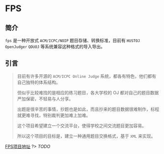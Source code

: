 # FPS

## 简介

`fps` 是一种开放式 `ACM/ICPC/NOIP` 题目存储、转换标准，目前有 `HUSTOJ` `OpenJudger` `QDUOJ` 等系统兼容这种格式的导入导出。

## 引言

> 
> 目前有许多开源的 `ACM/ICPC Online Judge` 系统，都各有特色，他们都有自己独特的体系结构。
>
> 但似乎比较难找的是相应的练习题目，各大学校的 OJ 都对自己的题目数据严加保密，不轻易与人分享。
>
> 出题是很辛苦的事情，抄题也是如此，而且抄来的题目数据很难制作，标程就更难寻找，特别裁判更加难上加难。
>
> 这个项目希望建立一个交流平台，使得学校之间交流题目更加容易。
>
> 所以这个项目的目标是，建立一种通用题目交换格式，基于 `XML` 来实现。
> 
[FPS项目地址](https://github.com/zhblue/freeproblemset)
?> *TODO*
